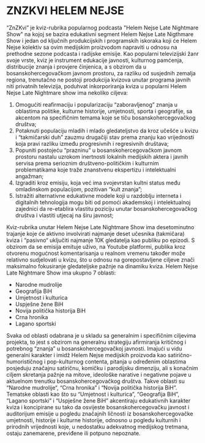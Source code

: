 # ZNZKVI HELEM NEJSE 

“ZnZKviˮ je kviz-rubrika popularnog podcasta "Helem Nejse Late Nightmare Show" na kojoj se bazira edukativni segment Helem Nejse Late Nigthmare Show i jedan od ključnih produkcijskih i programskih iskoraka koji će Helem Nejse kolektiv sa ovim medijskim proizvodom napraviti u odnosu na prethodne sezone podcasta i radijske emisije. Kao popularni televizijski žanr svoje vrste, kviz je instrument edukacije javnosti, kulturnog pamćenja, distribucije znanja i provjere činjenica, a s obzirom da u bosanskohercegovačkom javnom prostoru, za razliku od susjednih zemalja regiona, trenutačno ne postoji produkcija kvizova unutar programa javnih niti privatnih televizija, poduhvat inkorporiranja kviza u popularni Helem Nejse Late Nightmare show ima nekoliko ciljeva: 

1.	Omogućiti reafirmaciju i popularizaciju “zaboravljenogˮ znanja u oblastima politike, kulturne historije, umjetnosti, sporta i geografije, sa akcentom na specifičnim temama koje se tiču bosanskohercegovačkog društva;
2.	Potaknuti populaciju mladih i mlado gledateljstvo da kroz učešće u kvizu i “takmičarski duhˮ zauzmu drugačiji stav prema znanju kao vrijednosti koja pravi razliku između progresivnih i regresivnih društava;
3.	 Popuniti postojeću “prazninuˮ u bosanskohercegovačkom javnom prostoru nastalu uzrokom inertnosti lokalnih medijskih aktera i javnih servisa prema serioznim društveno-političkim i kulturnim problematikama koje traže znanstvenu ekspertizu i intelektualni angažman; 
4.	Izgraditi kroz emisiju, koja već ima svojevrstan kultni status među omladinskom populacijom, pozitivan “kult znanjaˮ;
5.	Istražiti alternativne edukativne modele koji u razdoblju interneta i digitalnih tehnologija mogu biti od pomoći akademskoj i intelektualnoj zajednici da re-etablira vlastitu poziciju unutar bosanskohercegovačkog društva i vlastiti utjecaj na širu javnost; 

Kviz-rubrika unutar Helem Nejse Late Nightmare Show ima desetominutno trajanje koje će aktivno involvirati najmanje deset učesnika (takmičara) kviza i “pasivno“ uključiti najmanje 10K gledatelja kao publiku po epizodi. S obzirom da se emisija emituje uživo, na Youtube platformi, publika kroz otvorenu mogućnost komentarisanja u realnom vremenu također može relativno sudjelovati u kvizu, što u odnosu na gorepostavljene ciljeve znači maksimalno fokusiranje gledateljske pažnje na dinamiku kviza. 
Helem Nejse Late Nightmare Show ima ukupno 7 oblasti: 

- Narodne mudrolije
- Geografija BiH
- Umjetnost i kulturica
- Uspješne žene BiH
- Novija politička historija BiH
- Crna hronika
- Lagano sportski 

Svaka od oblasti odabrana je u skladu sa generalnim i specifičnim ciljevima projekta, to jest s obzirom na generalnu strategiju afirmiranja kritičnog i potrebnog “znanjaˮ u bosanskohercegovačkoj javnosti. Imajući u vidu generalni karakter i imidž Helem Nejse medijskih proizvoda kao satirično-humorističnog i pop-kulturnog contenta, pitanja u određenim oblastima posjeduju značajnu satiričnu, komičku i parodijsku dimenziju, ali s konačnim ciljem skretanja pažnje na mitove, ideološke narative i negativne pojave u aktuelnom trenutku bosanskohercegovačkog društva. Takve oblasti su “Narodne mudrolije“, “Crna hronikaˮ i “Novija politička historija BiHˮ. 
Tematske oblasti kao što su “Umjetnost i kulturicaˮ, “Geografija BiHˮ, ˮLagano sportskiˮ i “Uspješne žene BiHˮ akcentiraju edukativnih karakter kviza i koncipirane su tako da osvijeste bosanskohercegovačku javnost i auditorijum emisije u pogledu značajnih ličnosti iz bosanskohercegovačke umjetnosti, historije i kulturne historije, odnosno u pogledu kulturnih i prirodnih vrijednosti koje, u nedostatku adekvatnog medijskog tretmana, ostaju zanemarene, previđene ili potpuno nepoznate.

